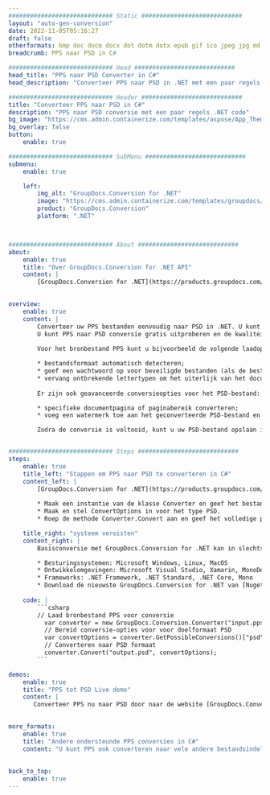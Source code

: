 ```yaml
---
############################# Static ############################
layout: "auto-gen-conversion"
date: 2022-11-05T05:16:27
draft: false
otherformats: bmp doc docm docx dot dotm dotx epub gif ico jpeg jpg md odt ott pdf png psd rtf tex tif tiff txt xps
breadcrumb: PPS naar PSD in C#

############################# Head ############################
head_title: "PPS naar PSD Converter in C#"
head_description: "Converteer PPS naar PSD in .NET met een paar regels code. Gebruik de GroupDocs Document Conversion API om meer dan 160 bestandsformaten te converteren."

############################# Header ############################
title: "Converteer PPS naar PSD in C#"
description: "PPS naar PSD conversie met een paar regels .NET code"
bg_image: "https://cms.admin.containerize.com/templates/aspose/App_Themes/V3/images/bg/header1.png"
bg_overlay: false
button:
    enable: true

############################# SubMenu ############################
submenu:
    enable: true

    left:
        img_alt: "GroupDocs.Conversion for .NET"
        image: "https://cms.admin.containerize.com/templates/groupdocs/images/product-logos/90x90-noborder/groupdocs-conversion-net.png"
        product: "GroupDocs.Conversion"
        platform: ".NET"



############################# About ############################
about:
    enable: true
    title: "Over GroupDocs.Conversion for .NET API"
    content: |
        [GroupDocs.Conversion for .NET](https://products.groupdocs.com/conversion/net/) kan worden gebruikt om Microsoft Word, Excel, PowerPoint, PDF, Visio en andere formaten te converteren. GroupDocs.Conversion is een standalone API die geschikt is voor back-end en interne systemen waar hoge prestaties vereist zijn. Het is niet afhankelijk van software zoals Microsoft of Open Office.
    

overview:
    enable: true
    content: |
        Converteer uw PPS bestanden eenvoudig naar PSD in .NET. U kunt slechts een paar C# coderegels gebruiken op elk platform naar keuze, zoals - Windows, Linux, macOS.
        U kunt PPS naar PSD conversie gratis uitproberen en de kwaliteit van de conversieresultaten evalueren. Naast eenvoudige scenario's voor bestandsconversie kunt u meer geavanceerde opties proberen voor het laden van het bronbestand PPS en voor het opslaan van het PSD-uitvoerresultaat. 
        
        Voor het bronbestand PPS kunt u bijvoorbeeld de volgende laadopties gebruiken:

        * bestandsformaat automatisch detecteren;
        * geef een wachtwoord op voor beveiligde bestanden (als de bestandsindeling dit ondersteunt);
        * vervang ontbrekende lettertypen om het uiterlijk van het document te behouden.
        
        Er zijn ook geavanceerde conversieopties voor het PSD-bestand:

        * specifieke documentpagina of paginabereik converteren;
        * voeg een watermerk toe aan het geconverteerde PSD-bestand en nog veel meer.

        Zodra de conversie is voltooid, kunt u uw PSD-bestand opslaan in het lokale bestandspad of in opslag van derden, zoals FTP, Amazon S3, Google Drive, Dropbox enz. Let op: om PPS naar {{ te converteren) TO}} er is geen extra software nodig, zoals MS Office, Open Office, Adobe Acrobat Reader enz.


############################# Steps ############################
steps:
    enable: true
    title_left: "Stappen om PPS naar PSD te converteren in C#"
    content_left: |
        [GroupDocs.Conversion for .NET](https://products.groupdocs.com/conversion/net/) maakt het gemakkelijk voor ontwikkelaars om een ​​PPS bestand naar PSD te converteren met een paar regels code.
        
        * Maak een instantie van de klasse Converter en geef het bestand PPS het volledige pad
        * Maak en stel ConvertOptions in voor het type PSD.
        * Roep de methode Converter.Convert aan en geef het volledige pad en formaat (PSD) door als parameter

    title_right: "systeem vereisten"
    content_right: |
        Basisconversie met GroupDocs.Conversion for .NET kan in slechts een paar eenvoudige stappen worden gedaan. Onze API's worden ondersteund op alle belangrijke platforms en besturingssystemen. Voordat u de onderstaande code uitvoert, moet u ervoor zorgen dat de volgende vereisten op uw systeem zijn geïnstalleerd.

        * Besturingssystemen: Microsoft Windows, Linux, MacOS
        * Ontwikkelomgevingen: Microsoft Visual Studio, Xamarin, MonoDevelop
        * Frameworks: .NET Framework, .NET Standard, .NET Core, Mono
        * Download de nieuwste GroupDocs.Conversion for .NET van [Nuget](https://www.nuget.org/packages/groupdocs.conversion)
         
    code: |
        ```csharp    
        // Laad bronbestand PPS voor conversie
          var converter = new GroupDocs.Conversion.Converter("input.pps");
          // Bereid conversie-opties voor voor doelformaat PSD
          var convertOptions = converter.GetPossibleConversions()["psd"].ConvertOptions;
          // Converteren naar PSD formaat
          converter.Convert("output.psd", convertOptions);
        ```

demos:
    enable: true
    title: "PPS tot PSD Live demo"
    content: |
       Converteer PPS nu naar PSD door naar de website [GroupDocs.Conversion App](https://products.groupdocs.app/conversion/family) te gaan. Online demo heeft de volgende voordelen:
          

more_formats:
    enable: true
    title: "Andere ondersteunde PPS conversies in C#"
    content: "U kunt PPS ook converteren naar vele andere bestandsindelingen. Zie de lijst hieronder."
       
       
back_to_top:
    enable: true
---
```

